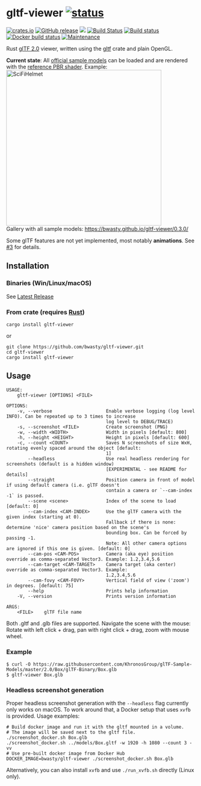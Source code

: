 # gltf-viewer [![status](https://img.shields.io/badge/glTF-2%2E0-green.svg?style=flat)](https://github.com/KhronosGroup/glTF)
[![crates.io](https://img.shields.io/crates/v/gltf-viewer.svg)](https://crates.io/crates/gltf-viewer)
[![GitHub release](https://img.shields.io/github/release/bwasty/gltf-viewer.svg)](https://github.com/bwasty/gltf-viewer/releases/latest)
 [![](https://tokei.rs/b1/github/bwasty/gltf-viewer)](https://github.com/Aaronepower/tokei)
 [![Build Status](https://travis-ci.org/bwasty/gltf-viewer.svg?branch=master)](https://travis-ci.org/bwasty/gltf-viewer)
 [![Build status](https://ci.appveyor.com/api/projects/status/51ukh02thpb0r9cf/branch/master?svg=true)](https://ci.appveyor.com/project/bwasty/gltf-viewer/branch/master)
 [![Docker build status](https://img.shields.io/docker/build/bwasty/gltf-viewer.svg)](https://hub.docker.com/r/bwasty/gltf-viewer/tags/)
 [![Maintenance](https://img.shields.io/badge/maintenance-passively--maintained-yellowgreen.svg)](https://github.com/rust-lang/rfcs/blob/master/text/1824-crates.io-default-ranking.md#maintenance)

Rust [glTF 2.0](https://github.com/KhronosGroup/glTF) viewer, written using the [gltf](https://github.com/gltf-rs/gltf) crate and plain OpenGL.

**Current state**: All [official sample models](https://github.com/KhronosGroup/glTF-Sample-Models/tree/master/2.0) can be loaded and are rendered with the [reference PBR shader](https://github.com/KhronosGroup/glTF-WebGL-PBR). Example: <br>
<img width="412" alt="SciFiHelmet" title="SciFiHelmet" src="https://user-images.githubusercontent.com/1647415/30771307-d70dbd26-a044-11e7-9ed1-b0e2ba80198c.png"><br>
Gallery with all sample models: https://bwasty.github.io/gltf-viewer/0.3.0/

Some glTF features are not yet implemented, most notably **animations**. See [#3](https://github.com/bwasty/gltf-viewer/issues/3) for details.

## Installation
### Binaries (Win/Linux/macOS)
See [Latest Release](https://github.com/bwasty/gltf-viewer/releases/latest)
### From crate (requires [Rust](https://www.rust-lang.org))
```shell
cargo install gltf-viewer
```
or
```shell
git clone https://github.com/bwasty/gltf-viewer.git
cd gltf-viewer
cargo install gltf-viewer
```
## Usage
```
USAGE:
    gltf-viewer [OPTIONS] <FILE>

OPTIONS:
    -v, --verbose                    Enable verbose logging (log level INFO). Can be repeated up to 3 times to increase
                                     log level to DEBUG/TRACE)
    -s, --screenshot <FILE>          Create screenshot (PNG)
    -w, --width <WIDTH>              Width in pixels [default: 800]
    -h, --height <HEIGHT>            Height in pixels [default: 600]
    -c, --count <COUNT>              Saves N screenshots of size WxH, rotating evenly spaced around the object [default:
                                     1]
        --headless                   Use real headless rendering for screenshots (default is a hidden window)
                                     [EXPERIMENTAL - see README for details]
        --straight                   Position camera in front of model if using default camera (i.e. glTF doesn't
                                     contain a camera or `--cam-index -1` is passed.
        --scene <scene>              Index of the scene to load [default: 0]
        --cam-index <CAM-INDEX>      Use the glTF camera with the given index (starting at 0).
                                     Fallback if there is none: determine 'nice' camera position based on the scene's
                                     bounding box. Can be forced by passing -1.
                                     Note: All other camera options are ignored if this one is given. [default: 0]
        --cam-pos <CAM-POS>          Camera (aka eye) position override as comma-separated Vector3. Example: 1.2,3.4,5.6
        --cam-target <CAM-TARGET>    Camera target (aka center) override as comma-separated Vector3. Example:
                                     1.2,3.4,5.6
        --cam-fovy <CAM-FOVY>        Vertical field of view ('zoom') in degrees. [default: 75]
        --help                       Prints help information
    -V, --version                    Prints version information

ARGS:
    <FILE>    glTF file name
```
Both .gltf and .glb files are supported.
Navigate the scene with the mouse: Rotate with left click + drag, pan with right click + drag, zoom with mouse wheel.

### Example
```
$ curl -O https://raw.githubusercontent.com/KhronosGroup/glTF-Sample-Models/master/2.0/Box/glTF-Binary/Box.glb
$ gltf-viewer Box.glb
```

### Headless screenshot generation
Proper headless screenshot generation with the `--headless` flag currently only works on macOS.
To work around that, a Docker setup that uses `xvfb` is provided. Usage examples:
```
# Build docker image and run it with the gltf mounted in a volume.
# The image will be saved next to the gltf file.
./screenshot_docker.sh Box.glb
./screenshot_docker.sh ../models/Box.gltf -w 1920 -h 1080 --count 3 -vv
# Use pre-built docker image from Docker Hub
DOCKER_IMAGE=bwasty/gltf-viewer ./screenshot_docker.sh Box.glb
```

Alternatively, you can also install `xvfb` and use `./run_xvfb.sh` directly (Linux only).
